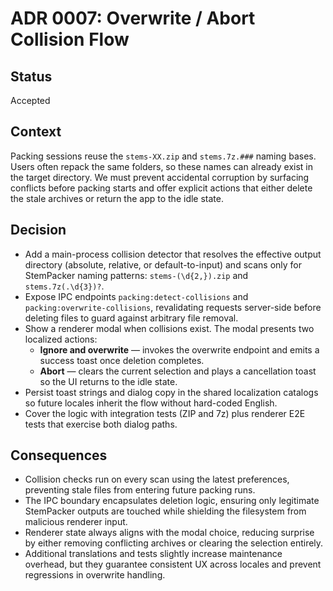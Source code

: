 # ADR 0007: Overwrite / Abort Collision Flow

## Status

Accepted

## Context

Packing sessions reuse the `stems-XX.zip` and `stems.7z.###` naming bases. Users often repack the same folders, so these names can already exist in the target directory. We must prevent accidental corruption by surfacing conflicts before packing starts and offer explicit actions that either delete the stale archives or return the app to the idle state.

## Decision

* Add a main-process collision detector that resolves the effective output directory (absolute, relative, or default-to-input) and scans only for StemPacker naming patterns: `stems-(\d{2,}).zip` and `stems.7z(.\d{3})?`.
* Expose IPC endpoints `packing:detect-collisions` and `packing:overwrite-collisions`, revalidating requests server-side before deleting files to guard against arbitrary file removal.
* Show a renderer modal when collisions exist. The modal presents two localized actions:
  * **Ignore and overwrite** — invokes the overwrite endpoint and emits a success toast once deletion completes.
  * **Abort** — clears the current selection and plays a cancellation toast so the UI returns to the idle state.
* Persist toast strings and dialog copy in the shared localization catalogs so future locales inherit the flow without hard-coded English.
* Cover the logic with integration tests (ZIP and 7z) plus renderer E2E tests that exercise both dialog paths.

## Consequences

* Collision checks run on every scan using the latest preferences, preventing stale files from entering future packing runs.
* The IPC boundary encapsulates deletion logic, ensuring only legitimate StemPacker outputs are touched while shielding the filesystem from malicious renderer input.
* Renderer state always aligns with the modal choice, reducing surprise by either removing conflicting archives or clearing the selection entirely.
* Additional translations and tests slightly increase maintenance overhead, but they guarantee consistent UX across locales and prevent regressions in overwrite handling.
